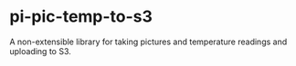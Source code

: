 # pi-pic-temp-to-s3
A non-extensible library for taking pictures and temperature readings and uploading to S3.
